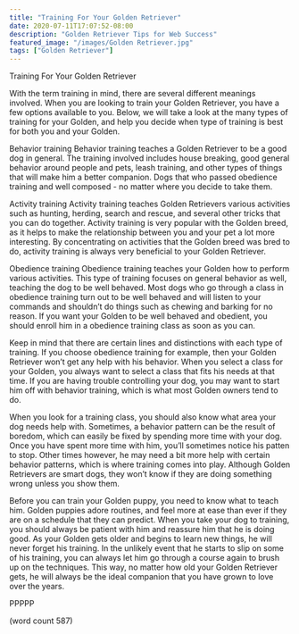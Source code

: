 ```yaml
---
title: "Training For Your Golden Retriever"
date: 2020-07-11T17:07:52-08:00
description: "Golden Retriever Tips for Web Success"
featured_image: "/images/Golden Retriever.jpg"
tags: ["Golden Retriever"]
---
```


Training For Your Golden Retriever

With the term training in mind, there are several different meanings involved.  When you are looking to train your Golden Retriever, you have a few options available to you.  Below, we will take a look at the many types of training for your Golden, and help you decide when type of training is best for both you and your Golden.

Behavior training
Behavior training teaches a Golden Retriever to be a good dog in general.  The training involved includes house breaking, good general behavior around people and pets, leash training, and other types of things that will make him a better companion.  Dogs that who passed obedience training and well composed - no matter where you decide to take them.

Activity training
Activity training teaches Golden Retrievers various activities such as hunting, herding, search and rescue, and several other tricks that you can do together.  Activity training is very popular with the Golden breed, as it helps to make the relationship between you and your pet a lot more interesting.  By concentrating on activities that the Golden breed was bred to do, activity training is always very beneficial to your Golden Retriever.

Obedience training
Obedience training teaches your Golden how to perform various activities.  This type of training focuses on general behavior as well, teaching the dog to be well behaved.  Most dogs who go through a class in obedience training turn out to be well behaved and will listen to your commands and shouldn’t do things such as chewing and barking for no reason.  If you want your Golden to be well behaved and obedient, you should enroll him in a obedience training class as soon as you can.

Keep in mind that there are certain lines and distinctions with each type of training. If you choose obedience training for example, then your Golden Retriever won’t get any help with his behavior.  When you select a class for your Golden, you always want to select a class that fits his needs at that time.  If you are having trouble controlling your dog, you may want to start him off with behavior training, which is what most Golden owners tend to do.

When you look for a training class, you should also know what area your dog needs help with.  Sometimes, a behavior pattern can be the result of boredom, which can easily be fixed by spending more time with your dog.  Once you have spent more time with him, you’ll sometimes notice his patten to stop.  Other times however, he may need a bit more help with certain behavior patterns, which is where training comes into play.  Although Golden Retrievers are smart dogs, they won’t know if they are doing something wrong unless you show them.

Before you can train your Golden puppy, you need to know what to teach him.  Golden puppies adore routines, and feel more at ease than ever if they are on a schedule that they can predict.  When you take your dog to training, you should always be patient with him and reassure him that he is doing good.  As your Golden gets older and begins to learn new things, he will never forget his training.  In the unlikely event that he starts to slip on some of his training, you can always let him go through a course again to brush up on the techniques.  This way, no matter how old your Golden Retriever gets, he will always be the ideal companion that you have grown to love over the years.

PPPPP

(word count 587)
